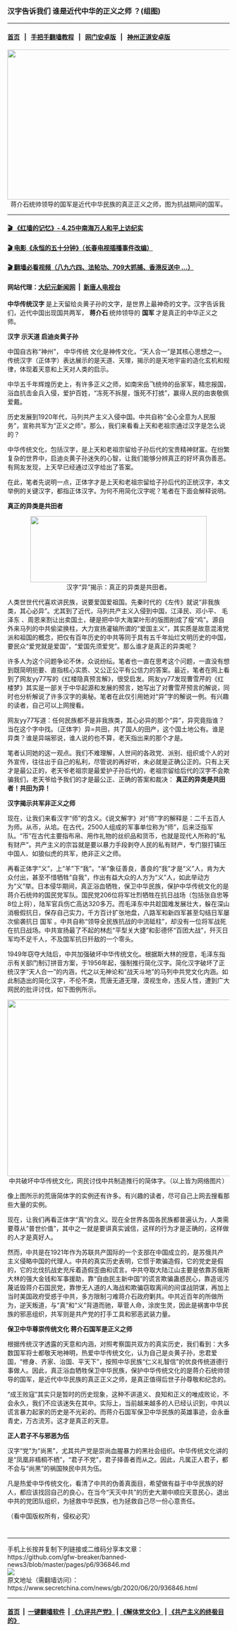 ### 汉字告诉我们 谁是近代中华的正义之师 ？(组图)
------------------------

#### [首页](https://github.com/gfw-breaker/banned-news3/blob/master/README.md) &nbsp;&nbsp;|&nbsp;&nbsp; [手把手翻墙教程](https://github.com/gfw-breaker/guides/wiki) &nbsp;&nbsp;|&nbsp;&nbsp; [网门安卓版](https://github.com/oGate2/oGate) &nbsp;&nbsp;|&nbsp;&nbsp; [神州正道安卓版](https://github.com/SzzdOgate/update) 



<div class="article_right" style="fone-color:#000">
 <p style="text-align:center">
  <img alt="" src="https://img2.secretchina.com/pic/2017/8-27/p1971377a988939354-ss.jpg" style="height:340px; width:600px"/>
  <br>
   蒋介石统帅领导的国军是近代中华民族的真正正义之师，图为抗战期间的国军。
   <span id="hideid" name="hideid" style="color:red;display:none;">
    <span href="https://www.secretchina.com">
    </span>
   </span>
  </br>
 </p>
 <div id="txt-mid1-t21-2017">
  

---

#### [ 🎬  《红墙的记忆》- 4.25中南海万人和平上访纪实](http://141.164.39.94:10000/videos/legend/425.html)

#### [ 🎬  电影《永恒的五十分钟》（长春电视插播事件改编） ](http://141.164.39.94:10000/videos/news/ComingForYou-2.html)

#### [ 🎬  翻墙必看视频（八九六四、法轮功、709大抓捕、香港反送中 ...）](https://github.com/gfw-breaker/links/blob/master/banned.md)

#### 网站代理：[大纪元新闻网](http://167.172.10.89:10080/gb/) &nbsp;|&nbsp; [新唐人电视台](http://167.172.10.89:8808/gb/)


  </div>
 </div>
 <p>
  <strong>
   中华传统汉字
  </strong>
  是上天留给炎黄子孙的文字，是世界上最神奇的文字。汉字告诉我们，近代中国出现国共两军，
  <strong>
   <span href="https://www.secretchina.com/news/gb/tag/蒋介石" target="_blank">
    蒋介石
   </span>
  </strong>
  统帅领导的
  <strong>
   国军
  </strong>
  才是真正的中华正义之师。
  <span id="hideid" name="hideid" style="color:red;display:none;">
   <span href="https://www.secretchina.com">
   </span>
  </span>
 </p>
 <p>
  <strong>
   <span href="https://www.secretchina.com/news/gb/tag/汉字" target="_blank">
    汉字
   </span>
   示天道 启迪炎黄子孙
  </strong>
 </p>
 <p>
  中国自古称“神州”，
  <span href="https://www.secretchina.com/news/gb/tag/中华传统" target="_blank">
   中华传统
  </span>
  文化是神传文化，“天人合一”是其核心思想之一。传统汉字（正体字）表达展示的是天道、天理，揭示的是天地宇宙的造化玄机和规律，体现着天意和上天对人类的启示。
 </p>
 <p>
  中华五千年辉煌历史上，有许多正义之师，如南宋岳飞统帅的岳家军，精忠报国，浴血抗击金兵入侵，爱护百姓，“冻死不拆屋，饿死不打掳”，赢得人民的由衷敬佩爱戴。
 </p>
 <p>
  历史发展到1920年代，马列共产主义入侵中国。中共自称“全心全意为人民服务”，宣称共军为“正义之师”。那么，我们来看看上天和老祖宗通过汉字是怎么说的？
 </p>
 <p>
  中华传统文化，包括汉字，是上天和老祖宗留给子孙后代的宝贵精神财富。在纷繁复杂的世界中，启迪炎黄子孙迷失的心智，让我们能够分辨真正的好坏真伪善恶。有网友发现，上天早已经通过汉字给出了答案。
 </p>
 <center>
  <div style="max-width: 632px;height:180px; display: none; text-align: center; margin: 0 auto; overflow: hidden;overflow-x: hidden;">
   <div id="taboola-midarticle-thumbnails" style="max-width: 632px;height:180px;overflow: hidden;overflow-x: hidden;">
   </div>
  </div>
  <div>
   <center>
    <div id="div-gpt-ad-1589559869784-0">
    </div>
   </center>
  </div>
 </center>
 <p>
  在此，笔者先说明一点，正体字才是上天和老祖宗留给子孙后代的正统汉字，本文举例的关键汉字，都指正体汉字。为何不用简化汉字呢？笔者在下面会解释说明。
 </p>
 <center>
  <div style="max-width: 632px;height:180px; display: none; text-align: center; margin: 0 auto; overflow: hidden;overflow-x: hidden;">
   <div id="taboola-midarticle-thumbnails" style="max-width: 632px;height:180px;overflow: hidden;overflow-x: hidden;">
   </div>
  </div>
  <div>
   <center>
    <div id="div-gpt-ad-1589559869784-0">
    </div>
   </center>
  </div>
 </center>
 <p>
  <strong>
   真正的异类是共田者
  </strong>
 </p>
 <center>
  <div style="max-width: 632px;height:180px; display: none; text-align: center; margin: 0 auto; overflow: hidden;overflow-x: hidden;">
   <div id="taboola-midarticle-thumbnails" style="max-width: 632px;height:180px;overflow: hidden;overflow-x: hidden;">
   </div>
  </div>
  <div>
   <center>
    <div id="div-gpt-ad-1589559869784-0">
    </div>
   </center>
  </div>
 </center>
 <p style="text-align:center">
  <img alt="" src="https://img3.secretchina.com/pic/2020/6-17/p2713911a266417398-ss.jpg" style="height:150px; width:400px"/>
  <br>
   汉字“异”揭示：真正的异类是共田者。
  </br>
 </p>
 <center>
  <div style="max-width: 632px;height:180px; display: none; text-align: center; margin: 0 auto; overflow: hidden;overflow-x: hidden;">
   <div id="taboola-midarticle-thumbnails" style="max-width: 632px;height:180px;overflow: hidden;overflow-x: hidden;">
   </div>
  </div>
  <div>
   <center>
    <div id="div-gpt-ad-1589559869784-0">
    </div>
   </center>
  </div>
 </center>
 <p>
  人类世世代代喜欢讲民族，说要爱国爱祖国。先秦时代的《左传》就说“非我族类，其心必异”。尤其到了近代，马列共产主义入侵到中国，江泽民、邓小平、
  <span href="https://www.secretchina.com/news/gb/tag/毛泽东" target="_blank">
   毛泽东
  </span>
  、周恩来割让出卖国土，硬是把中华大海棠叶形的版图削成了瘦“鸡”。源自外来马列的中共偷梁换柱，大力宣扬灌输所谓的“爱国主义”，其实质是故意混淆党派和祖国的概念，把仅有百年历史的中共等同于具有五千年灿烂文明历史的中国，要民众“爱党就是爱国”，“爱国先须爱党”。那么谁才是真正的异类呢？
 </p>
 <center>
  <div style="max-width: 632px;height:180px; display: none; text-align: center; margin: 0 auto; overflow: hidden;overflow-x: hidden;">
   <div id="taboola-midarticle-thumbnails" style="max-width: 632px;height:180px;overflow: hidden;overflow-x: hidden;">
   </div>
  </div>
  <div>
   <center>
    <div id="div-gpt-ad-1589559869784-0">
    </div>
   </center>
  </div>
 </center>
 <p>
  许多人为这个问题争论不休，众说纷纭。笔者也一直在思考这个问题，一直没有想到既简明扼要、直指核心实质、又公正公平有公信力的答案。最近，笔者在网上看到了网友yy77写的《红楼隐真预言解》，很受启发。网友yy77发现曹雪芹的《红楼梦》其实是一部关于中华起源和发展的预言，她写出了对曹雪芹预言的解说，同时也分析解说了许多汉字的奥秘。笔者在此仅引用她对“异”字的解说一例。有兴趣的读者，自己可以上网搜看。
 </p>
 <center>
  <div style="max-width: 632px;height:180px; display: none; text-align: center; margin: 0 auto; overflow: hidden;overflow-x: hidden;">
   <div id="taboola-midarticle-thumbnails" style="max-width: 632px;height:180px;overflow: hidden;overflow-x: hidden;">
   </div>
  </div>
  <div>
   <center>
    <div id="div-gpt-ad-1589559869784-0">
    </div>
   </center>
  </div>
 </center>
 <p>
  网友yy77写道：任何民族都不是非我族类，其心必异的那个“异”，异究竟指谁？当在这个字中找。（正体字）异=共田，共了国人的田产，这个国土地公有。谁是异类？谁是异端邪说，谁人说的也不算，老天指出来的那个才是。
 </p>
 <center>
  <div style="max-width: 632px;height:180px; display: none; text-align: center; margin: 0 auto; overflow: hidden;overflow-x: hidden;">
   <div id="taboola-midarticle-thumbnails" style="max-width: 632px;height:180px;overflow: hidden;overflow-x: hidden;">
   </div>
  </div>
  <div>
   <center>
    <div id="div-gpt-ad-1589559869784-0">
    </div>
   </center>
  </div>
 </center>
 <p>
  笔者认同她的这一观点。我们不难理解，人世间的各政党、派别、组织或个人的对外宣传，往往出于自己的私利，尽管说的再好听，未必就是正确公正的。只有上天才是最公正的，老天爷老祖宗是最爱护子孙后代的，老祖宗留给后代的汉字不会欺骗我们，老天爷给予我们的才是最公正、正确的答案和裁决：
  <strong>
   真正的异类是共田者！共田为异！
  </strong>
 </p>
 <center>
  <div style="max-width: 632px;height:180px; display: none; text-align: center; margin: 0 auto; overflow: hidden;overflow-x: hidden;">
   <div id="taboola-midarticle-thumbnails" style="max-width: 632px;height:180px;overflow: hidden;overflow-x: hidden;">
   </div>
  </div>
  <div>
   <center>
    <div id="div-gpt-ad-1589559869784-0">
    </div>
   </center>
  </div>
 </center>
 <p>
  <strong>
   汉字揭示共军非正义之师
  </strong>
 </p>
 <center>
  <div style="max-width: 632px;height:180px; display: none; text-align: center; margin: 0 auto; overflow: hidden;overflow-x: hidden;">
   <div id="taboola-midarticle-thumbnails" style="max-width: 632px;height:180px;overflow: hidden;overflow-x: hidden;">
   </div>
  </div>
  <div>
   <center>
    <div id="div-gpt-ad-1589559869784-0">
    </div>
   </center>
  </div>
 </center>
 <p>
  现在，让我们来看汉字“师”的含义。《说文解字》对“师”字的解释是：二千五百人为师。从帀，从垖。在古代，2500人组成的军事单位称为“师”，后来泛指军队。“帀”在古代主要指布帛、用作礼物的丝织品和货币，也就是现代人所称的“私有财产”。共产主义的宗旨就是要以暴力手段剥夺人民的私有财产，专门狠打镇压中国人、如狼似虎的共军，绝非正义之师。
 </p>
 <center>
  <div style="max-width: 632px;height:180px; display: none; text-align: center; margin: 0 auto; overflow: hidden;overflow-x: hidden;">
   <div id="taboola-midarticle-thumbnails" style="max-width: 632px;height:180px;overflow: hidden;overflow-x: hidden;">
   </div>
  </div>
  <div>
   <center>
    <div id="div-gpt-ad-1589559869784-0">
    </div>
   </center>
  </div>
 </center>
 <p>
  再看正体字“义”，上“羊”下“我”。“羊”象征善良，善良的“我”才是“义”人，肯为大众付出，甚至不惜牺牲“自我”，作出有益大众的人方为“义”人，如此举动方为“义”举。日本侵华期间，真正浴血牺牲，保卫中华民族，保护中华传统文化的是蒋介石统帅的国民党军队。国民党206位将军壮烈牺牲在抗日战场（包括张自忠等8位上将），陆军官兵伤亡高达320多万。而毛泽东中共趁国难发展壮大，躲在深山消极假抗日，保存自己实力，千方百计扩张地盘，八路军和新四军甚至勾结日军屡次偷袭抗日
  <span href="https://www.secretchina.com/news/gb/tag/国军" target="_blank">
   国军
  </span>
  。中共自称“领导全民族抗战的中流砥柱”，却没有一位将军战死在抗日战场。中共宣扬最了不起的林彪“平型关大捷”和彭德怀“百团大战”，歼灭日军均不足千人，不及国军抗日歼敌的一个零头。
 </p>
 <center>
  <div style="max-width: 632px;height:180px; display: none; text-align: center; margin: 0 auto; overflow: hidden;overflow-x: hidden;">
   <div id="taboola-midarticle-thumbnails" style="max-width: 632px;height:180px;overflow: hidden;overflow-x: hidden;">
   </div>
  </div>
  <div>
   <center>
    <div id="div-gpt-ad-1589559869784-0">
    </div>
   </center>
  </div>
 </center>
 <p>
  1949年窃夺大陆后，中共加强破坏中华传统文化。根据斯大林的授意，毛泽东指示有关部门制订拼音方案，于1956年起，强制推行简化汉字。简化汉字破坏了正统汉字“天人合一”的内涵，代之以无神论和“战天斗地”的马列中共党文化内涵。如此制造出的简化汉字，不伦不类，荒唐无道无理，漠视生命，违反人性，遭到广大网民的批评讨伐，如下图例所示。
 </p>
 <center>
  <div style="max-width: 632px;height:180px; display: none; text-align: center; margin: 0 auto; overflow: hidden;overflow-x: hidden;">
   <div id="taboola-midarticle-thumbnails" style="max-width: 632px;height:180px;overflow: hidden;overflow-x: hidden;">
   </div>
  </div>
  <div>
   <center>
    <div id="div-gpt-ad-1589559869784-0">
    </div>
   </center>
  </div>
 </center>
 <p style="text-align:center">
  <img alt="" src="https://img3.secretchina.com/pic/2020/6-17/p2713912a73796194-ss.jpg" style="height:400px; width:550px"/>
  <br>
   中共破坏中华传统文化，网民讨伐中共制造推行的简体字。（以上皆为网络图片）
  </br>
 </p>
 <center>
  <div style="max-width: 632px;height:180px; display: none; text-align: center; margin: 0 auto; overflow: hidden;overflow-x: hidden;">
   <div id="taboola-midarticle-thumbnails" style="max-width: 632px;height:180px;overflow: hidden;overflow-x: hidden;">
   </div>
  </div>
  <div>
   <center>
    <div id="div-gpt-ad-1589559869784-0">
    </div>
   </center>
  </div>
 </center>
 <p>
  像上图所示的荒唐简体字的实例还有许多。有兴趣的读者，尽可自己上网去搜看那些大量的实例。
 </p>
 <center>
  <div style="max-width: 632px;height:180px; display: none; text-align: center; margin: 0 auto; overflow: hidden;overflow-x: hidden;">
   <div id="taboola-midarticle-thumbnails" style="max-width: 632px;height:180px;overflow: hidden;overflow-x: hidden;">
   </div>
  </div>
  <div>
   <center>
    <div id="div-gpt-ad-1589559869784-0">
    </div>
   </center>
  </div>
 </center>
 <center>
  <ins class="adsbygoogle" data-ad-client="ca-pub-1276641434651360" data-ad-format="fluid" data-ad-layout="in-article" data-ad-slot="3646767294" style="display:block; text-align:center;">
  </ins>
 </center>
 <p>
  现在，让我们再看正体字“真”的含义。现在全世界各国各民族都普遍认为，人类需要尊从“普世价值”，其中之一就是要讲真实诚信，这样的行为才是正确的，这样做的人才是真好人。
 </p>
 <center>
  <div style="max-width: 632px;height:180px; display: none; text-align: center; margin: 0 auto; overflow: hidden;overflow-x: hidden;">
   <div id="taboola-midarticle-thumbnails" style="max-width: 632px;height:180px;overflow: hidden;overflow-x: hidden;">
   </div>
  </div>
  <div>
   <center>
    <div id="div-gpt-ad-1589559869784-0">
    </div>
   </center>
  </div>
 </center>
 <p>
  然而，中共是在1921年作为苏联共产国际的一个支部在中国成立的，是苏俄共产主义侵略中国的代理人。中共的真实历史表明，它惯于欺骗造假，它的党史是假的，它的北伐抗战史充斥着造假歪曲和谎言。中共夺取大陆江山主要是依靠苏俄斯大林的强大金钱和军事援助，靠“自由民主新中国”的谎言欺骗蛊惑民心，靠造谣污蔑诋毁蒋介石国民党，靠惨无人道的人海战和欺骗窃取离间的间谍战阴谋，再加上当时美国政府受惑于中共，多方限制刁难蒋介石政府剿共。中共近百年的所做所为，逆天叛道，与“真”和“义”背道而驰，草菅人命，涂炭生灵，因此是祸害中华民族的邪恶组织，共军则是共产党的打手工具和邪恶武装力量。
 </p>
 <center>
  <div style="max-width: 632px;height:180px; display: none; text-align: center; margin: 0 auto; overflow: hidden;overflow-x: hidden;">
   <div id="taboola-midarticle-thumbnails" style="max-width: 632px;height:180px;overflow: hidden;overflow-x: hidden;">
   </div>
  </div>
  <div>
   <center>
    <div id="div-gpt-ad-1589559869784-0">
    </div>
   </center>
  </div>
 </center>
 <p>
  <strong>
   保卫中华尊崇传统文化 蒋介石国军是正义之师
  </strong>
 </p>
 <center>
  <div style="max-width: 632px;height:180px; display: none; text-align: center; margin: 0 auto; overflow: hidden;overflow-x: hidden;">
   <div id="taboola-midarticle-thumbnails" style="max-width: 632px;height:180px;overflow: hidden;overflow-x: hidden;">
   </div>
  </div>
  <div>
   <center>
    <div id="div-gpt-ad-1589559869784-0">
    </div>
   </center>
  </div>
 </center>
 <p>
  根据传统汉字透露的天意和内涵，对照考察国共双方的真实历史，我们看到：大多数国军将士都敬天地神明，热爱中华传统文化，认为自己是炎黄子孙，忠君爱国，“修身、齐家、治国、平天下”，按照中华民族“仁义礼智信”的优良传统道德行事做人。因此，真正浴血牺牲保卫中华民族，保护中华传统文化的是蒋介石统帅领导的国军，是近代中华民族的真正正义之师，是真正值得后世子孙尊敬和纪念的。
 </p>
 <center>
  <div style="max-width: 632px;height:180px; display: none; text-align: center; margin: 0 auto; overflow: hidden;overflow-x: hidden;">
   <div id="taboola-midarticle-thumbnails" style="max-width: 632px;height:180px;overflow: hidden;overflow-x: hidden;">
   </div>
  </div>
  <div>
   <center>
    <div id="div-gpt-ad-1589559869784-0">
    </div>
   </center>
  </div>
 </center>
 <p>
  “成王败寇”其实只是暂时的历史现象，这种不讲道义、良知和正义的唯成败论，不会永久，我们不应该迷失在其中。实际上，当前越来越多的人已经认识到，中共以谎言暴力起家的历史是不光彩的。而蒋介石国军保卫中华民族的英雄事迹，会永垂青史，万古流芳。这才是真正的天意。
 </p>
 <center>
  <div style="max-width: 632px;height:180px; display: none; text-align: center; margin: 0 auto; overflow: hidden;overflow-x: hidden;">
   <div id="taboola-midarticle-thumbnails" style="max-width: 632px;height:180px;overflow: hidden;overflow-x: hidden;">
   </div>
  </div>
  <div>
   <center>
    <div id="div-gpt-ad-1589559869784-0">
    </div>
   </center>
  </div>
 </center>
 <p>
  <strong>
   正人君子不与邪恶为伍
  </strong>
 </p>
 <center>
  <div style="max-width: 632px;height:180px; display: none; text-align: center; margin: 0 auto; overflow: hidden;overflow-x: hidden;">
   <div id="taboola-midarticle-thumbnails" style="max-width: 632px;height:180px;overflow: hidden;overflow-x: hidden;">
   </div>
  </div>
  <div>
   <center>
    <div id="div-gpt-ad-1589559869784-0">
    </div>
   </center>
  </div>
 </center>
 <p>
  汉字“党”为“尚黑”，尤其共产党是崇尚血腥暴力的黑社会组织。中华传统文化讲的是“凤凰非梧桐不栖”，“君子不党”，君子择善者而从之。因此，凡属正人君子，都不会与“尚黑”的祸国殃民中共为伍。
 </p>
 <center>
  <div style="max-width: 632px;height:180px; display: none; text-align: center; margin: 0 auto; overflow: hidden;overflow-x: hidden;">
   <div id="taboola-midarticle-thumbnails" style="max-width: 632px;height:180px;overflow: hidden;overflow-x: hidden;">
   </div>
  </div>
  <div>
   <center>
    <div id="div-gpt-ad-1589559869784-0">
    </div>
   </center>
  </div>
 </center>
 <p>
  凡是热爱中华传统文化，看清了中共的伪善真面目，希望做有益于中华民族的好人，都应该找回自己的良心，在当今“天灭中共”的历史大潮中顺应天意民心，退出中共的党团队组织，为拯救中华民族，也为拯救自己尽一份心意责任。
 </p>
 <center>
  <div style="max-width: 632px;height:180px; display: none; text-align: center; margin: 0 auto; overflow: hidden;overflow-x: hidden;">
   <div id="taboola-midarticle-thumbnails" style="max-width: 632px;height:180px;overflow: hidden;overflow-x: hidden;">
   </div>
  </div>
  <div>
   <center>
    <div id="div-gpt-ad-1589559869784-0">
    </div>
   </center>
  </div>
 </center>
 <p>
  （看中国版权所有，侵权必究）
  <center>
   <div style="max-width: 632px;height:180px; display: none; text-align: center; margin: 0 auto; overflow: hidden;overflow-x: hidden;">
    <div id="taboola-midarticle-thumbnails" style="max-width: 632px;height:180px;overflow: hidden;overflow-x: hidden;">
    </div>
   </div>
   <div>
    <center>
     <div id="div-gpt-ad-1589559869784-0">
     </div>
    </center>
   </div>
  </center>
  <center>
   <div>
    <div id="txt-mid2-t22-2017" style="display: block;  max-height: 351px;  overflow: hidden;">
     <div id="SC-21">
     </div>
    </div>
   </div>
  </center>
  <div style="padding-top:12px;">
  </div>
 </p>
</div>

<hr/>
手机上长按并复制下列链接或二维码分享本文章：<br/>
https://github.com/gfw-breaker/banned-news3/blob/master/pages/p6/936846.md <br/>
<a href='https://github.com/gfw-breaker/banned-news3/blob/master/pages/p6/936846.md'><img src='https://github.com/gfw-breaker/banned-news3/blob/master/pages/p6/936846.md.png'/></a> <br/>
原文地址（需翻墙访问）：https://www.secretchina.com/news/gb/2020/06/20/936846.html


------------------------
#### [首页](https://github.com/gfw-breaker/banned-news3/blob/master/README.md) &nbsp;|&nbsp; [一键翻墙软件](https://github.com/gfw-breaker/nogfw/blob/master/README.md) &nbsp;| [《九评共产党》](https://github.com/gfw-breaker/9ping.md/blob/master/README.md#九评之一评共产党是什么) | [《解体党文化》](https://github.com/gfw-breaker/jtdwh.md/blob/master/README.md) | [《共产主义的终极目的》](https://github.com/gfw-breaker/gczydzjmd.md/blob/master/README.md)


<img src='http://gfw-breaker.win/banned-news3/pages/p6/936846.md' width='0px' height='0px'/>